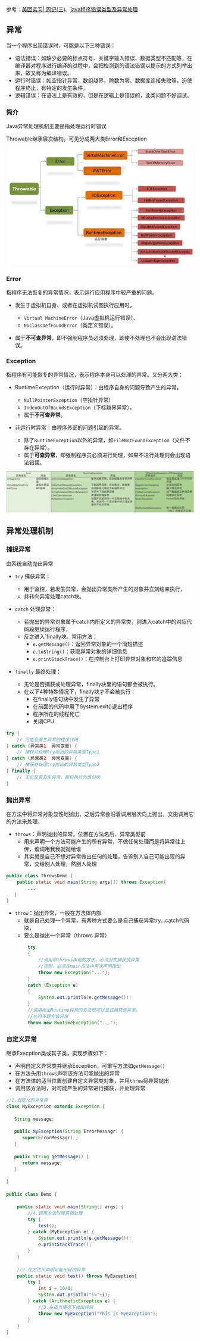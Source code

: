参考：[美团实习| 周记(三)](https://www.jianshu.com/p/3718766df5ba)、[java程序错误类型及异常处理](https://www.cnblogs.com/liaoliao/p/5009150.html)

## 异常

当一个程序出现错误时，可能是以下三种错误：
- 语法错误：如缺少必要的标点符号、关键字输入错误、数据类型不匹配等，在编译器对程序进行编译的过程中，会把检测到的语法错误以提示的方式列举出来，故又称为编译错误。
- 运行时错误：如空指针异常，数组越界，除数为零、数据库连接失败等，迫使程序终止，有特定的发生条件。
- 逻辑错误：在语法上是有效的，但是在逻辑上是错误的，此类问题不好调试。

### 简介

Java异常处理机制主要是指处理运行时错误

Throwable继承层次结构，可见分成两大类Error和Exception

![](../img/异常处理机制.webp)

### Error

指程序无法恢复的异常情况，表示运行应用程序中较严重的问题。

- 发生于虚拟机自身、或者在虚拟机试图执行应用时，
  - `Virtual MachineError`（Java虚拟机运行错误）、
  - `NoClassDefFoundError`（类定义错误）。

- 属于**不可查异常**，即不强制程序员必须处理，即使不处理也不会出现语法错误。

### Exception

指程序有可能恢复的异常情况，表示程序本身可以处理的异常。又分两大类：

- RuntimeException（运行时异常）：由程序自身的问题导致产生的异常。
  - `NullPointerException`（空指针异常）
  - `IndexOutOfBoundsException`（下标越界异常）。
  - 属于**不可查异常**。

- 非运行时异常：由程序外部的问题引起的异常。
  - 除了`RuntimeException`以外的异常，如`FileNotFoundException`（文件不存在异常）。
  - 属于**可查异常**，即强制程序员必须进行处理，如果不进行处理则会出现语法错误。

![](../img/异常处理机制2.webp)

## 异常处理机制

### 捕捉异常

由系统自动抛出异常

- `try` 捕获异常：
  - 用于监控，若发生异常，会抛出异常类所产生的对象并立刻结束执行，
  - 并转向异常处理catch块。

- `catch` 处理异常：
  - 若抛出的异常对象属于catch内所定义的异常类，则进入catch中的对应代码段继续运行程序，
  - 反之进入`finally块。常用方法：
    - `e.getMessage()`：返回异常对象的一个简短描述
    - `e.toString()`：获取异常对象的详细信息
    - `e.printStackTrace()`：在控制台上打印异常对象和它的追踪信息

- `finally` 最终处理：
  - 无论是否捕获或处理异常，finally块里的语句都会被执行。
  - 在以下4种特殊情况下，finally块才不会被执行：
    - 在finally语句块中发生了异常
    - 在前面的代码中用了System.exit()退出程序
    - 程序所在的线程死亡
    - 关闭CPU

```java
try {  
    // 可能会发生异常的程序代码  
} catch (异常类1  异常变量) {  
    // 捕获并处理try抛出的异常类型Type1  
} catch (异常类2  异常变量) {  
    // 捕获并处理try抛出的异常类型Type2  
} finally {  
    // 无论是否发生异常，都将执行的语句块  
}
```

### 抛出异常

在方法中将异常对象显性地抛出，之后异常会沿着调用层次向上抛出，交由调用它的方法来处理。

- `throws`：声明抛出的异常，位置在方法名后、异常类型前
  - 用来声明一个方法可能产生的所有异常，不做任何处理而是将异常往上传，谁调用我我就抛给谁
  - 其实就是自己不想对异常做出任何的处理，告诉别人自己可能出现的异常，交给别人处理，然别人处理
```java
public class ThrowsDemo {
    public static void main(String args[]) throws Exception{
        ...
   }
}
```

- `throw`：抛出异常，一般在方法体内部
  - 就是自己处理一个异常，有两种方式要么是自己捕获异常try...catch代码块，
  - 要么是抛出一个异常（throws 异常）
```java
        try
        {
            //调用带throws声明的方法，必须显式捕获该异常
            //否则，必须在main方法中再次声明抛出
            throw new Exception("..."); 
        }
        catch (Exception e)
        {
            System.out.println(e.getMessage());
        }
        //调用抛出Runtime异常的方法既可以显式捕获该异常，
        //也可不理会该异常
        throw new RuntimeException("...");
```

### 自定义异常

继承Execption类或其子类，实现步骤如下：
- 声明自定义异常类并继承Exception，可重写方法如`getMessage()`
- 在方法头用`throws`声明该方法可能抛出的异常
- 在方法体的适当位置创建自定义异常类对象，并用`throw`将异常抛出
- 调用该方法时，对可能产生的异常进行捕获，并处理异常

```java
//1.自定义的异常类
class MyException extends Exception { 

   String message; 

   public MyException(String ErrorMessagr) { 
      super(ErrorMessagr) ;
   }

   public String getMessage() {
      return message;
   }

}

public class Demo {

    public static void main(String[] args) {
        //4.调用方法时捕获和处理
        try {
            test();
        } catch (MyException e) {
            System.out.println(e.getMessage());
            e.printStackTrace();
        }
    }
    
    //2.在方法头声明可能出现的异常
    public static void test() throws MyException{
        try {
            int i = 10/0;
            System.out.println("i="+i); 
        } catch (ArithmeticException e) {
            //3.在适当情况下抛出异常
            throw new MyException("This is MyException"); 
        }
    }
}
```

